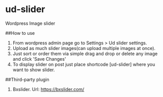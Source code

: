 # ud-slider
Wordpress Image slider

##How to use
1. From wordpress admin page go to Settings > Ud slider settings.
2. Upload as much slider images(can upload multiple images at once).
3. Just sort or order them via simple drag and drop or delete any image and click 'Save Changes'
4. To display slider on post just place shortcode [ud-slider] where you want to show slider.

##Third-party plugin
1. Bxslider. Url: https://bxslider.com/
